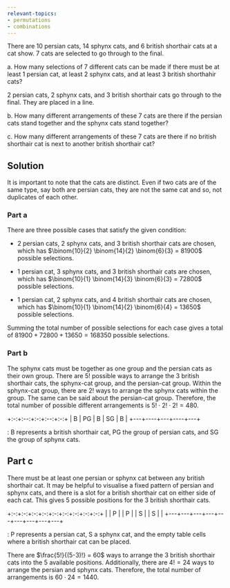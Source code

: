 ```yaml
---
relevant-topics:
- permutations
- combinations
---
```


There are 10 persian cats, 14 sphynx cats, and 6 british shorthair cats at a cat show. 7 cats are selected to go through to the final. 

a.  How many selections of 7 different cats can be made if there must be at least 1 persian cat, at least 2 sphynx cats, and at least 3 british shorthahir cats?

2 persian cats, 2 sphynx cats, and 3 british shorthair cats go through to the final. They are placed in a line.

b.  How many different arrangements of these 7 cats are there if the persian cats stand together and the sphynx cats stand together?

c.  How many different arrangements of these 7 cats are there if no british shorthair cat is next to another british shorthair cat?

## Solution

It is important to note that the cats are distinct. Even if two cats are of the same type, say both are persian cats, they are not the same cat and so, not duplicates of each other.  

### Part a

There are three possible cases that satisfy the given condition:

-   2 persian cats, 2 sphynx cats, and 3 british shorthair cats are chosen, which has $\binom{10}{2} \binom{14}{2} \binom{6}{3} = 81900$ possible selections.

-   1 persian cat, 3 sphynx cats, and 3 british shorthair cats are chosen, which has $\binom{10}{1} \binom{14}{3} \binom{6}{3} = 72800$ possible selections.

-   1 persian cat, 2 sphynx cats, and 4 british shorthair cats are chosen, which has $\binom{10}{1} \binom{14}{2} \binom{6}{4} = 13650$ possible selections.

Summing the total number of possible selections for each case gives a total of $81900 + 72800 + 13650 = 168350$ possible selections. 

### Part b

The sphynx cats must be together as one group and the persian cats as their own group. There are $5!$ possible ways to arrange the 3 british shorthair cats, the sphynx-cat group, and the persian-cat group. Within the sphynx-cat group, there are $2!$ ways to arrange the sphynx cats within the group. The same can be said about the persian-cat group. Therefore, the total number of possible different arrangements is $5! \cdot 2! \cdot 2! = 480$.

+:-:+:--:+:-:+:--:+:-:+
| B | PG | B | SG | B |
+---+----+---+----+---+

: B represents a british shorthair cat, PG the group of persian cats, and SG the group of sphynx cats.


## Part c

There must be at least one persian or sphynx cat between any british shorthair cat. It may be helpful to visualise a fixed pattern of persian and sphynx cats, and there is a slot for a british shorthair cat on either side of each cat. This gives 5 possible positions for the 3 british shorthair cats.

+:-:+:-:+:-:+:-:+:-:+:-:+:-:+:-:+:-:+
|   | P |   | P |   | S |   | S |   | 
+---+---+---+---+---+---+---+---+---+

: P represents a persian cat, S a sphynx cat, and the empty table cells where a british shorthair cat can be placed.

There are $\frac{5!}{(5-3)!} = 60$ ways to arrange the 3 british shorthair cats into the 5 available positions. Additionally, there are $4! = 24$ ways to arrange the persian and sphynx cats. Therefore, the total number of arrangements is $60 \cdot 24 = 1440$.
